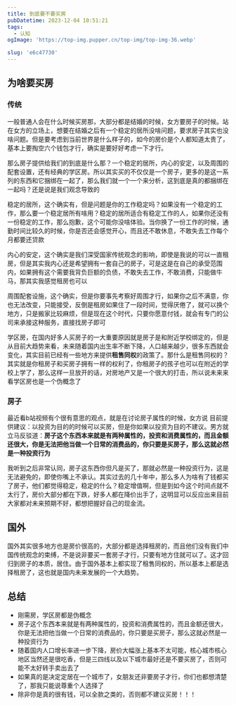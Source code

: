 ```yaml
---
title: 到底要不要买房
pubDatetime: 2023-12-04 10:51:21
tags:
  - 认知
ogImage: 'https://top-img.pupper.cn/top-img/top-img-36.webp'

slug: 'e6c47730'
---
```


## 为啥要买房

### 传统

一般普通人会在什么时候买房那，大部分都是结婚的时候，女方要房子的时候。站在女方的立场上，想要在结婚之后有一个稳定的居所没啥问题，要求房子其实也没啥问题。但是要考虑到当前世界是什么样子的，如今的房价是个人都知道太贵了，基本上要掏空六个钱包才行，确实是要好好考虑一下才行。

那么房子提供给我们的到底是什么那？一个稳定的居所，内心的安定，以及周围的配套设置，还有经典的学区房。所以其实买的不仅仅是一个房子，更多的是这一系列的东西和它捆绑在一起了，那么我们就一个一个来分析，这到底是真的都捆绑在一起吗？还是说是我们观念导致的

稳定的居所，这个确实有，但是问题是你的工作稳定吗？如果没有一个稳定的工作，那么要一个稳定居所有啥用？稳定的居所适合有稳定工作的人，如果你还没有一份稳定的工作，那么抱歉，这个可能你没啥体验。当你换了一份工作的时候，通勤时间比较久的时候，你是否还会感觉开心，而且还不敢休息，不敢失去工作每个月都要还贷款

内心的安定，这个确实是我们深受国家传统观念的影响，即使是我说的可以一直租房，但是其实我内心还是希望拥有一套自己的房子，可是这是在自己的承受范围内，如果拥有这个需要我背负巨额的负债，不敢失去工作，不敢消费，只能做牛马，那其实我感觉租房也可以

周围配套设施，这个确实，但是你要事先考察好周围才行，如果你之后不满意，你也无法改变，只能接受，反倒是租房如果住了一段时间，觉得厌倦了，就可以换个地方，只是搬家比较麻烦，但是现在这个时代，只要你愿意付钱，就会有专门的公司来承接这种服务，直接找房子即可

学区房，在国内好多人买房子的一大重要原因就是房子是和附近学校绑定的，但是从目前大趋势来看，未来随着国内出生率不断下降，人口越来越少，很多东西就会变化，其实目前已经有一些地方来提供**租售同权**的政策了。那什么是租售同权的？其实就是你租房子和买房子拥有一样的权利了，你租房子的孩子也可以在附近的学校上学了，那么这样一旦放开的话，对房地产又是一个很大的打击，所以说未来来看学区房也是一个伪概念了

### 房子

最近看b站视频有个很有意思的观点，就是在讨论房子属性的时候，女方说 目前提供建议：以投资为目的的时候可以买房，但是你如果以投资为目的不建议。男方就立马反驳道：**房子这个东西本来就是有两种属性的，投资和消费属性的，而且金额还很大，你是无法把他当做一个日常的消费品的，你只要是买房子，那么这就必然是一种投资行为**

我听到之后非常认同，房子这东西你但凡是买了，那就必然是一种投资行为，这是无法避免的，即使你嘴上不承认。其实过去的几十年中，那么多人为啥有了钱都买了房子，他们都觉得稳定，稳定的什么？稳定增值啊，但是到如今这个时间点就不太行了，房价大部分都在下跌，好多人都在降价出手了，这明显可以反应出来目前大家都对未来预期不好，都想把握好自己的现金流。

## 国外

国外其实很多地方也是房价很高的，大部分都是选择租房的，而且他们没有我们中国传统观念的束缚，不是说非要买一套房子才行，只要有地方住就可以了。这才回归到房子的本质，居住。由于国外基本上都实现了租售同权的，所以基本上都是选择租房了，这也就是国内未来发展的一个大趋势。

## 总结

- 刚需房，学区房都是伪概念
- 房子这个东西本来就是有两种属性的，投资和消费属性的，而且金额还很大，你是无法把他当做一个日常的消费品的，你只要是买房子，那么这就必然是一种投资行为
- 随着国内人口增长率进一步下降，房价大幅涨上基本不太可能，核心城市核心地区当然还是很吃香，但是三四线以及以下城市最好还是不要买房了，否则可能不太好转手卖出去了
- 如果真的是决定定居在一个城市了，女朋友还非要房子才行，你们也都想清楚了，那我只能说尊重个人选择了
- 除非你是真的很有钱，可以全款之类的，否则都不建议买房！！！
